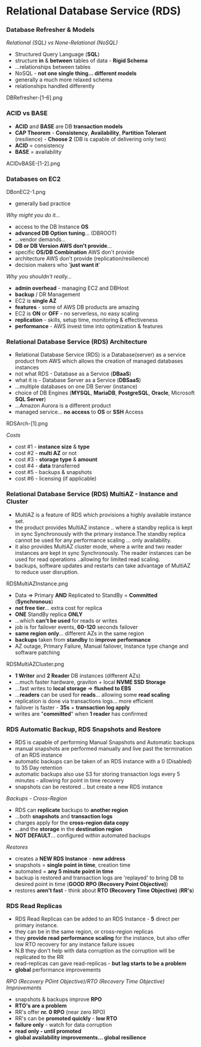 # Relational Database Service (RDS)

### Database Refresher & Models

_Relational (SQL) vs None-Relational (NoSQL)_

- Structured Query Language (**SQL**)
- structure **in** & **between** tables of data - **Rigid Schema**
- ...relationships between tables
- NoSQL - **not one single thing... different models**
- generally a much more relaxed schema
- relationships handled differently

DBRefresher-[1-6].png

### ACID vs BASE

- **ACID** and **BASE** are DB **transaction models**
- **CAP Theorem** - **Consistency**, **Availability**, **Partition Tolerant** (resilience) - **Choose 2** (DB is capable of delivering only two)
- **ACID** = consistency
- **BASE** = availability

ACIDvBASE-[1-2].png

### Databases on EC2

DBonEC2-1.png

- generally bad practice

_Why might you do it..._

- access to the DB Instance **OS**
- **advanced DB Option tuning**... (DBROOT)
- ...vendor demands...
- **DB or DB Version AWS don't provide**...
- specific **OS/DB Combination** AWS don't provide
- architecture AWS don't provide (replication/resilience)
- decision makers who '**just want it**'

_Why you shouldn't really..._

- **admin overhead** - managing EC2 and DBHost
- **backup** / DR Management
- EC2 is **single AZ**
- **features** - some of AWS DB products are amazing
- EC2 is **ON** or **OFF** - no serverless, no easy scaling
- **replication** - skills, setup time, monitoring & effectiveness
- **performance** - AWS invest time into optimization & features

### Relational Database Service (RDS) Architecture

- Relational Database Service (RDS) is a Database(server) as a service product from AWS which allows the creation of managed databases instances
- not what RDS - Database as a Service (**DBaaS**)
- what it is - Database Server as a Service (**DBSaaS**)
- ...multiple databases on one DB Server (instance)
- choice of DB Engines (**MYSQL**, **MariaDB**, **PostgreSQL**, **Oracle**, Microsoft **SQL Server**)
- ...Amazon Aurora is a different product
- managed service... **no access** to **OS** or **SSH** Access

RDSArch-[1].png

_Costs_

- cost #1 - **instance size** & **type**
- cost #2 - **multi AZ** or not
- cost #3 - **storage type** & **amount**
- cost #4 - **data** transferred
- cost #5 - backups & snapshots
- cost #6 - licensing (if applicable)

### Relational Database Service (RDS) MultiAZ - Instance and Cluster

- MultiAZ is a feature of RDS which provisions a highly available instance set.
- the product provides MultiAZ instance .. where a standby replica is kept in sync Synchronously with the primary instance.The standby replica cannot be used for any performance scaling ... only availability.
- it also provides MultiAZ cluster mode, where a write and two reader instances are kept in sync Synchronously. The reader instances can be used for read operations ..allowing for limited read scaling.
- backups, software updates and restarts can take advantage of MultiAZ to reduce user disruption.

RDSMultiAZInstance.png

- Data => Primary **AND** Replicated to StandBy = **Committed** (**Synchronous**)
- **not free tier**... extra cost for replica
- **ONE** StandBy replica **ONLY**
- ...which **can't be used** for reads or writes
- job is for failover events, **60-120** seconds failover
- **same region only**... different AZs in the same region
- **backups** taken from **standby** to **improve performance**
- AZ outage, Primary Failure, Manual failover, Instance type change and software patching

RDSMultiAZCluster.png

- **1 Writer** and **2 Reader** DB instances (different AZs)
- ...much faster hardware, graviton + local **NVME SSD Storage**
- ...fast writes to **local storage** => **flushed to EBS**
- ...**readers** can be used for **reads**... allowing some **read scaling**
- replication is done via transactions logs... more efficient
- failover is faster - **35s** + **transaction log apply**
- writes are "**committed**" when **1 reader** has confirmed

### RDS Automatic Backup, RDS Snapshots and Restore

- RDS is capable of performing Manual Snapshots and Automatic backups
- manual snapshots are performed manually and live past the termination of an RDS instance
- automatic backups can be taken of an RDS instance with a 0 (Disabled) to 35 Day retention
- automatic backups also use S3 for storing transaction logs every 5 minutes - allowing for point in time recovery
- snapshots can be restored .. but create a new RDS instance

_Backups - Cross-Region_

- RDS can **replicate** backups to **another region**
- ...both **snapshots** and **transaction logs**
- charges apply for the **cross-region data copy**
- ...and the **storage** in the **destination region**
- **NOT DEFAULT**... configured within automated backups

_Restores_

- creates a **NEW RDS Instance** - **new address**
- snapshots = **single point in time**, creation time
- automated = **any 5 minute point in time**
- backup is restored and transaction logs are 'replayed' to bring DB to desired point in time (**GOOD RPO (Recovery Point Objective)**)
- restores **aren't fast** - think about **RTO (Recovery Time Objective)** (**RR's**)

### RDS Read Replicas

- RDS Read Replicas can be added to an RDS Instance - **5** direct per primary instance.
- they can be in the same region, or cross-region replicas
- they **provide read performance scaling** for the instance, but also offer low RTO recovery for any instance failure issues
- N.B they don't help with data corruption as the corruption will be replicated to the RR
- read-replicas can gave read-replicas - **but lag starts to be a problem**
- **global** performance improvements

_RPO (Recovery POint Objective)/RTO (Recovery Time Objective) Improvements_

- snapshots & backups improve **RPO**
- **RTO's are a problem**
- RR's offer **nr. 0 RPO** (near zero RPO)
- RR's can be **promoted quickly** - **low RTO**
- **failure only** - watch for data corruption
- **read only - until promoted**
- **global availability improvements... global resilience**
